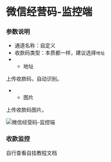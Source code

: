 # 微信经营码-监控端
### 参数说明
- 通道名称：自定义
- 收款码类型：本质都一样，建议选择`地址`
- - 地址

上传收款码，自动识别。
- - 图片

上传收款码图片。

![微信经营码-监控端](/Wx/QQ20240919-225300.png)

### 收款监控
自行查看自挂教程文档